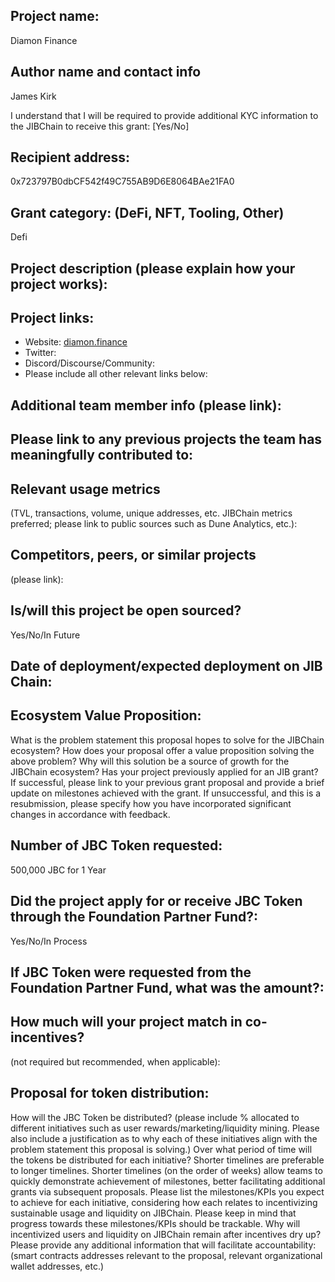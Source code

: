 ## Project name: 
Diamon Finance

## Author name and contact info 
James Kirk

I understand that I will be required to provide additional KYC information to the JIBChain  to receive this grant: [Yes/No]

## Recipient address:
0x723797B0dbCF542f49C755AB9D6E8064BAe21FA0

## Grant category: (DeFi, NFT, Tooling, Other)
Defi

## Project description (please explain how your project works):


## Project links:

* Website: [diamon.finance](https://www.facebook.com/DiamonFinance)
* Twitter:
* Discord/Discourse/Community:
* Please include all other relevant links below:

## Additional team member info (please link):

## Please link to any previous projects the team has meaningfully contributed to:

## Relevant usage metrics 
(TVL, transactions, volume, unique addresses, etc. JIBChain metrics preferred; please link to public sources such as Dune Analytics, etc.):

## Competitors, peers, or similar projects 
(please link):

## Is/will this project be open sourced? 
Yes/No/In Future


## Date of deployment/expected deployment on JIB Chain:

## Ecosystem Value Proposition:

What is the problem statement this proposal hopes to solve for the JIBChain ecosystem?
How does your proposal offer a value proposition solving the above problem?
Why will this solution be a source of growth for the JIBChain ecosystem?
Has your project previously applied for an JIB grant? If successful, please link to your previous grant proposal and provide a brief update on milestones achieved with the grant. If unsuccessful, and this is a resubmission, please specify how you have incorporated significant changes in accordance with feedback.

## Number of JBC Token requested:
500,000 JBC for 1 Year

## Did the project apply for or receive JBC Token through the Foundation Partner Fund?:
Yes/No/In Process

## If JBC Token were requested from the Foundation Partner Fund, what was the amount?:

## How much will your project match in co-incentives? 
(not required but recommended, when applicable):

## Proposal for token distribution:

How will the JBC Token be distributed? (please include % allocated to different initiatives such as user rewards/marketing/liquidity mining. Please also include a justification as to why each of these initiatives align with the problem statement this proposal is solving.)
Over what period of time will the tokens be distributed for each initiative? Shorter timelines are preferable to longer timelines. Shorter timelines (on the order of weeks) allow teams to quickly demonstrate achievement of milestones, better facilitating additional grants via subsequent proposals.
Please list the milestones/KPIs you expect to achieve for each initiative, considering how each relates to incentivizing sustainable usage and liquidity on JIBChain. Please keep in mind that progress towards these milestones/KPIs should be trackable.
Why will incentivized users and liquidity on JIBChain remain after incentives dry up?
Please provide any additional information that will facilitate accountability:(smart contracts addresses relevant to the proposal, relevant organizational wallet addresses, etc.)
